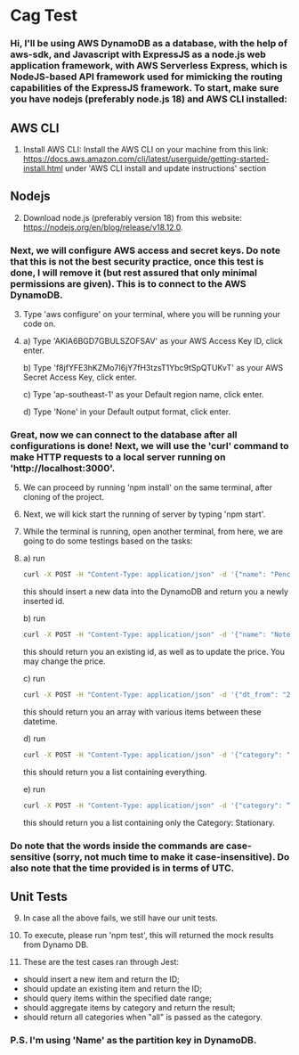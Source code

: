 # Cag Test

### Hi, I'll be using AWS DynamoDB as a database, with the help of aws-sdk, and Javascript with ExpressJS as a node.js web application framework, with AWS Serverless Express, which is NodeJS-based API framework used for mimicking the routing capabilities of the ExpressJS framework. To start, make sure you have nodejs (preferably node.js 18) and AWS CLI installed:

## AWS CLI

1. Install AWS CLI:
   Install the AWS CLI on your machine from this link: https://docs.aws.amazon.com/cli/latest/userguide/getting-started-install.html under 'AWS CLI install and update instructions' section

## Nodejs

2. Download node.js (preferably version 18) from this website: https://nodejs.org/en/blog/release/v18.12.0.

### Next, we will configure AWS access and secret keys. Do note that this is not the best security practice, once this test is done, I will remove it (but rest assured that only minimal permissions are given). This is to connect to the AWS DynamoDB.

3. Type 'aws configure' on your terminal, where you will be running your code on.

4. a) Type 'AKIA6BGD7GBULSZOFSAV' as your AWS Access Key ID, click enter.

   b) Type 'f8jfYFE3hKZMo7I6jY7fH3tzsT1Ybc9tSpQTUKvT' as your AWS Secret Access Key, click enter.

   c) Type 'ap-southeast-1' as your Default region name, click enter.

   d) Type 'None' in your Default output format, click enter.

### Great, now we can connect to the database after all configurations is done! Next, we will use the 'curl' command to make HTTP requests to a local server running on 'http://localhost:3000'.

5. We can proceed by running 'npm install' on the same terminal, after cloning of the project.

6. Next, we will kick start the running of server by typing 'npm start'.

7. While the terminal is running, open another terminal, from here, we are going to do some testings based on the tasks:

7. a) run

   ```bash
   curl -X POST -H "Content-Type: application/json" -d '{"name": "Pencil", "category": "Stationary", "price": "6.00"}' http://localhost:3000/items
   ```
   
   this should insert a new data into the DynamoDB and return you a newly inserted id.

   b) run

   ```bash
   curl -X POST -H "Content-Type: application/json" -d '{"name": "Notebook", "category": "Stationary", "price": "5.5"}' http://localhost:3000/items
   ```
   
   this should return you an existing id, as well as to update the price. You may change the price.

   c) run

   ```bash
   curl -X POST -H "Content-Type: application/json" -d '{"dt_from": "2022-01-01 10:00:00", "dt_to": "2024-02-01 23:59:59"}' http://localhost:3000/items/queryByDateRange
   
   ```
   
   this should return you an array with various items between these datetime.

   d) run

   ```bash
   curl -X POST -H "Content-Type: application/json" -d '{"category": "all"}' http://localhost:3000/items/aggregateByCategory
   ```
   
   this should return you a list containing everything.

   e) run

   ```bash
   curl -X POST -H "Content-Type: application/json" -d '{"category": “Stationary”}' http://localhost:3000/items/aggregateByCategory
   ```
   
   this should return you a list containing only the Category: Stationary.

### Do note that the words inside the commands are case-sensitive (sorry, not much time to make it case-insensitive). Do also note that the time provided is in terms of UTC.

## Unit Tests

9. In case all the above fails, we still have our unit tests.

10. To execute, please run 'npm test', this will returned the mock results from Dynamo DB.

11. These are the test cases ran through Jest:

- should insert a new item and return the ID;
- should update an existing item and return the ID;
- should query items within the specified date range;
- should aggregate items by category and return the result;
- should return all categories when "all" is passed as the category.

### P.S. I'm using 'Name' as the partition key in DynamoDB.
